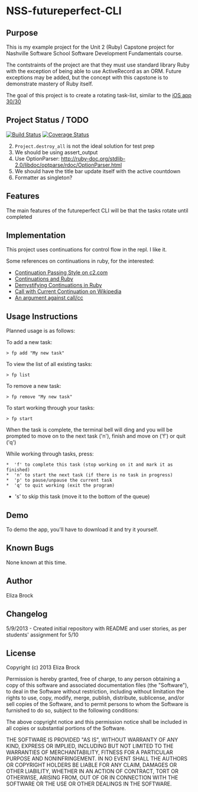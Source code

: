 NSS-futureperfect-CLI
=====================

Purpose
-------

This is my example project for the Unit 2 (Ruby) Capstone project for Nashville Software School Software Development Fundamentals course.

The contstraints of the project are that they must use standard library Ruby with the exception of being able to use ActiveRecord as an ORM.  Future exceptions may be added, but the concept with this capstone is to demonstrate mastery of Ruby itself.

The goal of this project is to create a rotating task-list, similar to the [iOS app 30/30](https://itunes.apple.com/us/app/30-30/id505863977?mt=8)

Project Status / TODO
---------------------

[![Build Status](https://travis-ci.org/elizabrock/NSS-futureperfect-CLI.png)](https://travis-ci.org/elizabrock/NSS-futureperfect-CLI)
[![Coverage Status](https://coveralls.io/repos/elizabrock/NSS-futureperfect-CLI/badge.png)](https://coveralls.io/r/elizabrock/NSS-futureperfect-CLI)

  2. `Project.destroy_all` is not the ideal solution for test prep
  4. We should be using assert\_output
  5. Use OptionParser: http://ruby-doc.org/stdlib-2.0/libdoc/optparse/rdoc/OptionParser.html
  6. We should have the title bar update itself with the active countdown
  7. Formatter as singleton?

Features
--------
The main features of the futureperfect CLI will be that the tasks rotate until completed

Implementation
--------------

This project uses continuations for control flow in the repl.  I like it.

Some references on continuations in ruby, for the interested:
* [Continuation Passing Style on c2.com](http://c2.com/cgi/wiki?ContinuationPassingStyle)
* [Continuations and Ruby](http://blog.mostof.it/continuations-and-ruby/)
* [Demystifying Continuations in Ruby](http://gnuu.org/2009/03/21/demystifying-continuations-in-ruby/)
* [Call with Current Continuation on Wikipedia](http://en.wikipedia.org/wiki/Call-with-current-continuation)
* [An argument against call/cc](http://okmij.org/ftp/continuations/against-callcc.html)

Usage Instructions
------------------
Planned usage is as follows:

To add a new task:

    > fp add "My new task"

To view the list of all existing tasks:

    > fp list

To remove a new task:

    > fp remove "My new task"

To start working through your tasks:

    > fp start

When the task is complete, the terminal bell will ding and you will be prompted to move on to the next task ('n'), finish and move on ('f') or quit ('q')

While working through tasks, press:

	*  'f' to complete this task (stop working on it and mark it as finished)
	*  'n' to start the next task (if there is no task in progress)
	*  'p' to pause/unpause the current task
	*  'q' to quit working (exit the program)
  *  's' to skip this task (move it to the bottom of the queue)

Demo
----
To demo the app, you'll have to download it and try it yourself.

Known Bugs
----------
None known at this time.

Author
------

Eliza Brock

Changelog
---------

5/9/2013 - Created initial repository with README and user stories, as per students' assignment for 5/10

License
-------
Copyright (c) 2013 Eliza Brock

Permission is hereby granted, free of charge, to any person obtaining a copy
of this software and associated documentation files (the "Software"), to deal
in the Software without restriction, including without limitation the rights
to use, copy, modify, merge, publish, distribute, sublicense, and/or sell
copies of the Software, and to permit persons to whom the Software is
furnished to do so, subject to the following conditions:

The above copyright notice and this permission notice shall be included in
all copies or substantial portions of the Software.

THE SOFTWARE IS PROVIDED "AS IS", WITHOUT WARRANTY OF ANY KIND, EXPRESS OR
IMPLIED, INCLUDING BUT NOT LIMITED TO THE WARRANTIES OF MERCHANTABILITY,
FITNESS FOR A PARTICULAR PURPOSE AND NONINFRINGEMENT. IN NO EVENT SHALL THE
AUTHORS OR COPYRIGHT HOLDERS BE LIABLE FOR ANY CLAIM, DAMAGES OR OTHER
LIABILITY, WHETHER IN AN ACTION OF CONTRACT, TORT OR OTHERWISE, ARISING FROM,
OUT OF OR IN CONNECTION WITH THE SOFTWARE OR THE USE OR OTHER DEALINGS IN
THE SOFTWARE.
